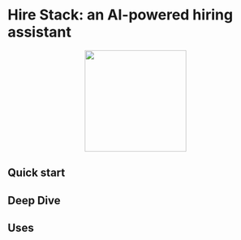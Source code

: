 # Hire Stack: an AI-powered hiring assistant
<p align="center">
<img src="https://vivek-public-cdn.s3.us-west-2.amazonaws.com/hire-stack.png" width="200">
</p>

## Quick start

## Deep Dive

## Uses